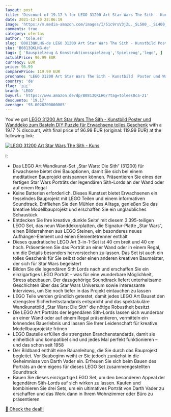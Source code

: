 ```yaml
---
layout: post
title: 'Discount of 19.17 % for LEGO 31200 Art Star Wars The Sith - Kuns'
date: 2021-12-10 22:06:19
image: 'https://m.media-amazon.com/images/I/51c9rsV3jZL._SL500_._SL400_.jpg'
comments: true
category: ofertas
author: 'tole.es'
slug: 'B0813QKLHG-de LEGO 31200 Art Star Wars The Sith - Kunstbild Poster und...'
sku: 'B0813QKLHG-de'
tags: [ 'Bauspielzeug & Konstruktionsspielzeug','Spielzeug','lego', ]
actualPrice: 96.99 EUR
currency: EUR
price: 96.99
comparePrice: 119.99 EUR
prodname: 'LEGO 31200 Art Star Wars The Sith - Kunstbild  Poster und Wanddeko zum Basteln  DIY Puzzle für Erwachsene  tolles Geschenk'
country: 'de'
flag: '🇩🇪'
brand: 'LEGO'
buyurl: 'https://www.amazon.de/dp/B0813QKLHG/?tag=tolees0ca-21'
descuento: '19.17'
average: '93.0028200000005'
---
```


You've got [LEGO 31200 Art Star Wars The Sith - Kunstbild  Poster und Wanddeko zum Basteln  DIY Puzzle für Erwachsene  tolles Geschenk](https://www.amazon.de/dp/B0813QKLHG/?tag=tolees0ca-21) with a  19.17 % discount, with final price of 96.99 EUR (original: 119.99 EUR) at the following link:

[![LEGO 31200 Art Star Wars The Sith - Kuns](https://m.media-amazon.com/images/I/51c9rsV3jZL._SL500_._SL400_.jpg)](https://www.amazon.de/dp/B0813QKLHG/?tag=tolees0ca-21)

ℹ️:

- Das LEGO Art Wandkunst-Set „Star Wars: Die Sith“ (31200) für Erwachsene bietet drei Bauoptionen, damit Sie sich bei einem meditativen Bauprojekt entspannen können. Präsentieren Sie eines der fertigen Star Wars Porträts der legendären Sith-Lords an der Wand oder auf einem Regal
- Keine Batterien erforderlich. Dieses Kunstset bietet Erwachsenen ein fesselndes Bauprojekt mit LEGO Teilen und einem informativen Soundtrack. Entfliehen Sie den Mühlen des Alltags, genießen Sie das kreative Modellbauprojekt und erschaffen Sie ein unglaubliches Schaustück
- Entdecken Sie Ihre kreative ‚dunkle Seite‘ mit diesem 3.395-teiligen LEGO Set, das neun Wanddekorplatten, die Signatur-Platte „Star Wars“, einen Bilderrahmen aus LEGO Steinen, ein besonderes neues Aufhänger-Element und einen Elementetrenner enthält
- Dieses quadratische LEGO Art 3-in-1-Set ist 40 cm breit und 40 cm hoch. Präsentieren Sie das Porträt an einer Wand oder in einem Regal, um die Details besonders hervorstechen zu lassen. Das Set ist auch ein tolles Geschenk für Sie selbst oder einen anderen kreativen Baumeister, der sich für Star Wars begeistert
- Bilden Sie die legendären Sith Lords nach und erschaffen Sie ein einzigartiges LEGO Porträt – was für eine wunderbare Möglichkeit, Stress abzubauen. Der dazugehörige Soundtrack liefert unterhaltsame Geschichten über das Star Wars Universum sowie interessante Interviews, um Sie noch tiefer in das Projekt eintauchen zu lassen
- LEGO Teile werden gründlich getestet, damit jedes LEGO Art Bauset den strengsten Sicherheitsstandards entspricht und das spektakuläre Wandkunstbild „Star Wars: Die Sith“ die nötige Robustheit besitzt
- Die LEGO Art Porträts der legendären Sith-Lords lassen sich wunderbar an einer Wand oder auf einem Regal präsentieren, vermitteln ein lohnendes Bauerlebnis und lassen Sie Ihrer Leidenschaft für kreative Modellbauprojekte frönen
- LEGO Bauteile erfüllen die strengsten Branchenstandards, damit sie einheitlich und kompatibel sind und jedes Mal perfekt funktionieren – und das schon seit 1958
- Der Bildband enthält eine Bauanleitung, die Sie durch das Bauprojekt begleitet. Vor Baubeginn weiht er Sie jedoch zunächst in die Geheimnisse von Darth Vader ein. Erfreuen Sie sich beim Bauen des Porträts an dem eigens für dieses LEGO Set zusammengestellten Soundtrack
- Bauen Sie dieses einzigartige LEGO Set, um den besonderen Appeal der legendären Sith-Lords auf sich wirken zu lassen. Kaufen und kombinieren Sie drei Sets, um ein ultimatives Porträt von Darth Vader zu erschaffen und das Werk dann in Ihrem Wohnzimmer oder Büro zu präsentieren

[🛒 Check the deal!!](https://www.amazon.de/dp/B0813QKLHG/?tag=tolees0ca-21)
